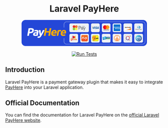 <h1 align="center">Laravel PayHere</h1>

<p align="center">
    <a href="https://www.payhere.lk" target="_blank"><img src="./art/payhere_short_banner_dark.png" alt="PayHere" width="400" /></a>
</p>

<p align="center">
    <a href="https://github.com/dasundev/laravel-payhere/actions"><img src="https://github.com/dasundev/laravel-payhere/workflows/tests/badge.svg" alt="Run Tests"></a>
</p>

## Introduction

Laravel PayHere is a payment gateway plugin that makes it easy to integrate [PayHere](https://payhere.lk) into your Laravel application.

## Official Documentation

You can find the documentation for Laravel PayHere on the [official Laravel PayHere website](https://laravel-payhere.com/docs).

